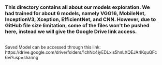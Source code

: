 
<h3> This directory contains all about our models exploration. We had trained for about 6 models, namely VGG16, MobileNet, InceptionV3, Xception, EfficientNet, and CNN. However, due to GitHub file size limitation, some of the files won't be pushed here, instead we will give the Google Drive link access. </h3>
<br> 
Saved Model can be accessed through this link: https://drive.google.com/drive/folders/1chNc4iyEDLxls5hnLXQEJA4KquQFc6vi?usp=sharing
